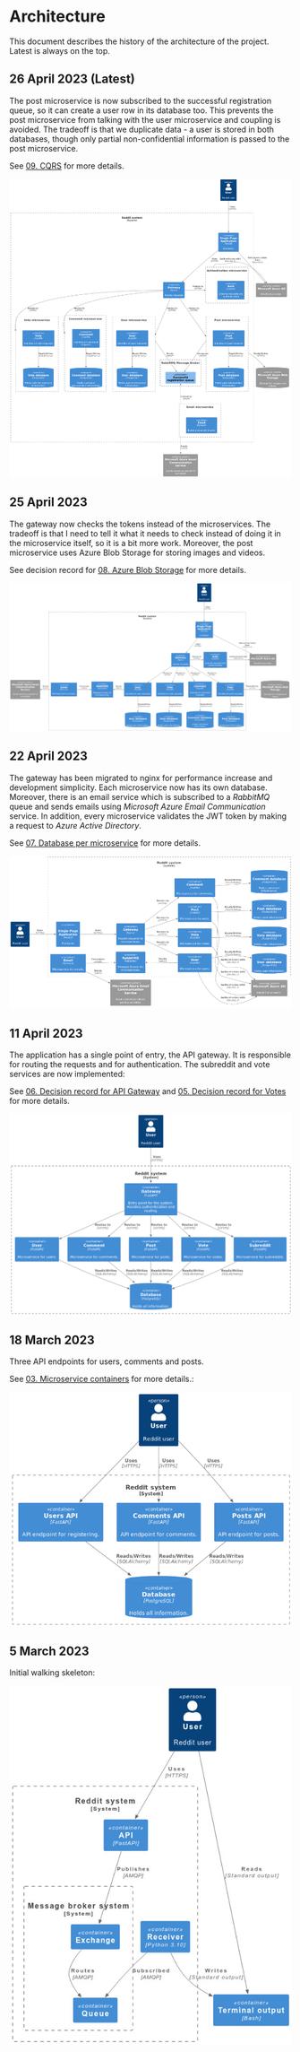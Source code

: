 # Architecture

This document describes the history of the architecture of the project. Latest is always on the top.

## 26 April 2023 (Latest)

The post microservice is now subscribed to the successful registration queue, so it can create a
user row in its database too. This prevents the post microservice from talking with the user
microservice and coupling is avoided. The tradeoff is that we duplicate data - a user is stored in
both databases, though only partial non-confidential information is passed to the post microservice.

See [09. CQRS](decisions/api/09-cqrs.md) for more details.

![img](img/2023-04-26-architecture.png "Architecture from 26 April 2023")

## 25 April 2023

The gateway now checks the tokens instead of the microservices. The tradeoff is that I need to tell
it what it needs to check instead of doing it in the microservice itself, so it is a bit more work.
Moreover, the post microservice uses Azure Blob Storage for storing images and videos.

See decision
record for [08. Azure Blob Storage](decisions/api/08-azure-blob-storage.md) for more details.

![img](img/2023-04-25-architecture.png "Architecture from 25 April 2023")

## 22 April 2023

The gateway has been migrated to nginx for performance increase and development simplicity. Each
microservice now has
its own database. Moreover, there is an email service which is subscribed to a _RabbitMQ_ queue and
sends emails
using _Microsoft Azure Email Communication_ service. In addition, every microservice validates the
JWT token
by making a request to _Azure Active Directory_.

See [07. Database per microservice](decisions/api/07-database-per-microservice.md) for more details.

![img](img/2023-04-22-architecture.png "Architecture from 22 April 2023")

## 11 April 2023

The application has a single point of entry, the API gateway. It is responsible for routing the
requests and for authentication. The subreddit and vote services are now implemented:

See [06. Decision record for API Gateway](decisions/api/06-api-gateway.md) and
[05. Decision record for Votes](decisions/api/05-votes-microservice.md) for more details.

![img](img/2023-04-11-architecture.png "Architecture from 11 April 2023")

## 18 March 2023

Three API endpoints for users, comments and posts.

See [03. Microservice containers](decisions/api/04-microservice-containers.md) for more details.:

![img](img/2023-03-18-architecture.png "Architecture from 18 March 2023")

## 5 March 2023

Initial walking skeleton:

![img](img/2023-03-05-architecture.png "Architecture from 5 March 2023")
